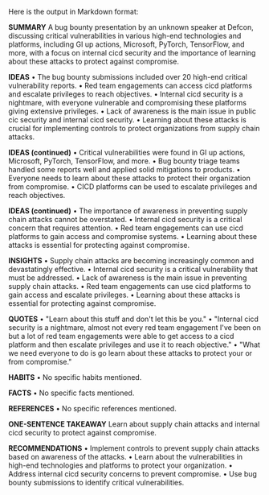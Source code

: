 Here is the output in Markdown format:

**SUMMARY**
A bug bounty presentation by an unknown speaker at Defcon, discussing critical vulnerabilities in various high-end technologies and platforms, including GI up actions, Microsoft, PyTorch, TensorFlow, and more, with a focus on internal cicd security and the importance of learning about these attacks to protect against compromise.

**IDEAS**
• The bug bounty submissions included over 20 high-end critical vulnerability reports.
• Red team engagements can access cicd platforms and escalate privileges to reach objectives.
• Internal cicd security is a nightmare, with everyone vulnerable and compromising these platforms giving extensive privileges.
• Lack of awareness is the main issue in public cic security and internal cicd security.
• Learning about these attacks is crucial for implementing controls to protect organizations from supply chain attacks.

**IDEAS (continued)**
• Critical vulnerabilities were found in GI up actions, Microsoft, PyTorch, TensorFlow, and more.
• Bug bounty triage teams handled some reports well and applied solid mitigations to products.
• Everyone needs to learn about these attacks to protect their organization from compromise.
• CICD platforms can be used to escalate privileges and reach objectives.

**IDEAS (continued)**
• The importance of awareness in preventing supply chain attacks cannot be overstated.
• Internal cicd security is a critical concern that requires attention.
• Red team engagements can use cicd platforms to gain access and compromise systems.
• Learning about these attacks is essential for protecting against compromise.

**INSIGHTS**
• Supply chain attacks are becoming increasingly common and devastatingly effective.
• Internal cicd security is a critical vulnerability that must be addressed.
• Lack of awareness is the main issue in preventing supply chain attacks.
• Red team engagements can use cicd platforms to gain access and escalate privileges.
• Learning about these attacks is essential for protecting against compromise.

**QUOTES**
• "Learn about this stuff and don't let this be you."
• "Internal cicd security is a nightmare, almost not every red team engagement I've been on but a lot of red team engagements were able to get access to a cicd platform and then escalate privileges and use it to reach objective."
• "What we need everyone to do is go learn about these attacks to protect your or from compromise."

**HABITS**
• No specific habits mentioned.

**FACTS**
• No specific facts mentioned.

**REFERENCES**
• No specific references mentioned.

**ONE-SENTENCE TAKEAWAY**
Learn about supply chain attacks and internal cicd security to protect against compromise.

**RECOMMENDATIONS**
• Implement controls to prevent supply chain attacks based on awareness of the attacks.
• Learn about the vulnerabilities in high-end technologies and platforms to protect your organization.
• Address internal cicd security concerns to prevent compromise.
• Use bug bounty submissions to identify critical vulnerabilities.


